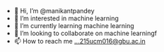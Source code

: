 - 👋 Hi, I’m @manikantpandey
- 👀 I’m interested in machine learning
- 🌱 I’m currently learning machine learning
- 💞️ I’m looking to collaborate on machine learningf
- 📫 How to reach me ...215ucm016@gbu.ac.in

<!---
manikantpandey/manikantpandey is a ✨ special ✨ repository because its `README.md` (this file) appears on your GitHub profile.
You can click the Preview link to take a look at your changes.
--->
